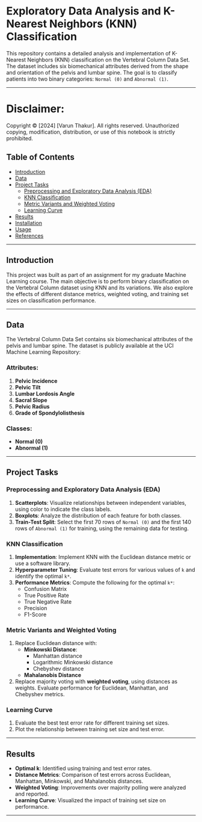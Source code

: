 # Exploratory Data Analysis and K-Nearest Neighbors (KNN) Classification

This repository contains a detailed analysis and implementation of K-Nearest Neighbors (KNN) classification on the Vertebral Column Data Set. The dataset includes six biomechanical attributes derived from the shape and orientation of the pelvis and lumbar spine. The goal is to classify patients into two binary categories: `Normal (0)` and `Abnormal (1)`.

---

# Disclaimer:
Copyright © [2024] [Varun Thakur]. All rights reserved.
Unauthorized copying, modification, distribution, or use of this notebook is strictly prohibited.

## Table of Contents

- [Introduction](#introduction)
- [Data](#data)
- [Project Tasks](#project-tasks)
  - [Preprocessing and Exploratory Data Analysis (EDA)](#preprocessing-and-exploratory-data-analysis-eda)
  - [KNN Classification](#knn-classification)
  - [Metric Variants and Weighted Voting](#metric-variants-and-weighted-voting)
  - [Learning Curve](#learning-curve)
- [Results](#results)
- [Installation](#installation)
- [Usage](#usage)
- [References](#references)

---

## Introduction

This project was built as part of an assignment for my graduate Machine Learning course. The main objective is to perform binary classification on the Vertebral Column dataset using KNN and its variations. We also explore the effects of different distance metrics, weighted voting, and training set sizes on classification performance.

---

## Data

The Vertebral Column Data Set contains six biomechanical attributes of the pelvis and lumbar spine. The dataset is publicly available at the UCI Machine Learning Repository:

### Attributes:
1. **Pelvic Incidence**
2. **Pelvic Tilt**
3. **Lumbar Lordosis Angle**
4. **Sacral Slope**
5. **Pelvic Radius**
6. **Grade of Spondylolisthesis**

### Classes:
- **Normal (0)**
- **Abnormal (1)**

---

## Project Tasks

### Preprocessing and Exploratory Data Analysis (EDA)
1. **Scatterplots**: Visualize relationships between independent variables, using color to indicate the class labels.
2. **Boxplots**: Analyze the distribution of each feature for both classes.
3. **Train-Test Split**: Select the first 70 rows of `Normal (0)` and the first 140 rows of `Abnormal (1)` for training, using the remaining data for testing.

### KNN Classification
1. **Implementation**: Implement KNN with the Euclidean distance metric or use a software library.
2. **Hyperparameter Tuning**: Evaluate test errors for various values of `k` and identify the optimal `k*`.
3. **Performance Metrics**: Compute the following for the optimal `k*`:
   - Confusion Matrix
   - True Positive Rate
   - True Negative Rate
   - Precision
   - F1-Score

### Metric Variants and Weighted Voting
1. Replace Euclidean distance with:
   - **Minkowski Distance**:
     - Manhattan distance 
     - Logarithmic Minkowski distance
     - Chebyshev distance
   - **Mahalanobis Distance**
2. Replace majority voting with **weighted voting**, using distances as weights. Evaluate performance for Euclidean, Manhattan, and Chebyshev metrics.

### Learning Curve
1. Evaluate the best test error rate for different training set sizes.
2. Plot the relationship between training set size and test error.

---

## Results

- **Optimal k**: Identified using training and test error rates.
- **Distance Metrics**: Comparison of test errors across Euclidean, Manhattan, Minkowski, and Mahalanobis distances.
- **Weighted Voting**: Improvements over majority polling were analyzed and reported.
- **Learning Curve**: Visualized the impact of training set size on performance.

---

